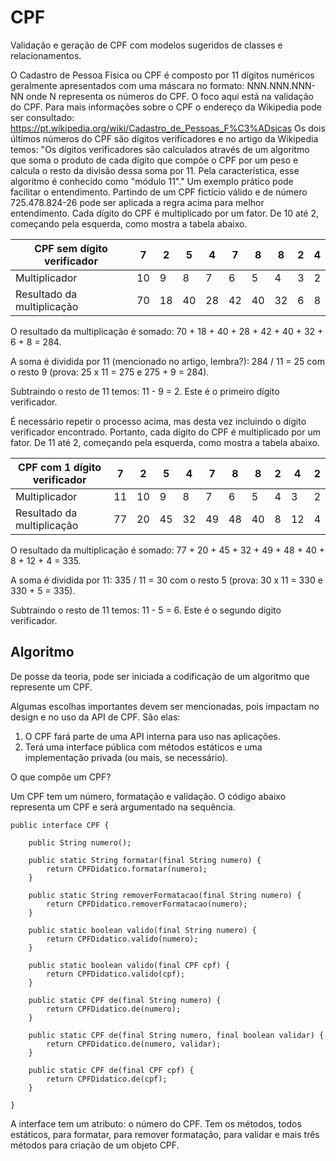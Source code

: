 # CPF
Validação e geração de CPF com modelos sugeridos de classes e relacionamentos.

O Cadastro de Pessoa Física ou CPF é composto por 11 dígitos numéricos geralmente apresentados com uma máscara no formato: NNN.NNN.NNN-NN onde N representa os números do CPF. O foco aqui está na validação do CPF. Para mais informações sobre o CPF o endereço da Wikipedia pode ser consultado: https://pt.wikipedia.org/wiki/Cadastro_de_Pessoas_F%C3%ADsicas
Os dois últimos números do CPF são dígitos verificadores e no artigo da Wikipedia temos: "Os dígitos verificadores são calculados através de um algoritmo que soma o produto de cada dígito que compõe o CPF por um peso e calcula o resto da divisão dessa soma por 11. Pela característica, esse algoritmo é conhecido como "módulo 11"."
Um exemplo prático pode facilitar o entendimento. Partindo de um CPF fictício válido e de número 725.478.824-26 pode ser aplicada a regra acima para melhor entendimento.
Cada dígito do CPF é multiplicado por um fator. De 10 até 2, começando pela esquerda, como mostra a tabela abaixo.

| CPF sem dígito verificador | 7 |  2 |  5 |  4 |  7 |  8 |  8 | 2 | 4 |
| -------------------------- | - |  - |  - |  - |  - |  - |  - | - | - |
| Multiplicador              |10 |  9 |  8 |  7 |  6 |  5 |  4 | 3 | 2 |
| Resultado da multiplicação |70 | 18 | 40 | 28 | 42 | 40 | 32 | 6 | 8 |

O resultado da multiplicação é somado: 70 + 18 + 40 + 28 + 42 + 40 + 32 + 6 + 8 = 284.

A soma é dividida por 11 (mencionado no artigo, lembra?): 284 / 11 = 25 com o resto 9 (prova: 25 x 11 = 275 e 275 + 9 = 284).

Subtraindo o resto de 11 temos: 11 - 9 = 2. Este é o primeiro dígito verificador.

É necessário repetir o processo acima, mas desta vez incluindo o dígito verificador encontrado. Portanto, cada dígito do CPF é multiplicado por um fator. De 11 até 2, começando pela esquerda, como mostra a tabela abaixo.

| CPF com 1 dígito verificador | 7 |  2 |  5 |  4 |  7 |  8 |  8 | 2 |  4 | 2 |
| ---------------------------- | - |  - |  - |  - |  - |  - |  - | - |  - | - |
| Multiplicador                |11 | 10 |  9 |  8 |  7 |  6 |  5 | 4 |  3 | 2 |
| Resultado da multiplicação   |77 | 20 | 45 | 32 | 49 | 48 | 40 | 8 | 12 | 4 |

O resultado da multiplicação é somado: 77 + 20 + 45 + 32 + 49 + 48 + 40 + 8 + 12 + 4 = 335.

A soma é dividida por 11: 335 / 11 = 30 com o resto 5 (prova: 30 x 11 = 330 e 330 + 5 = 335).

Subtraindo o resto de 11 temos: 11 - 5 = 6. Este é o segundo dígito verificador.


## Algoritmo

De posse da teoria, pode ser iniciada a codificação de um algoritmo que represente um CPF.

Algumas escolhas importantes devem ser mencionadas, pois impactam no design e no uso da API de CPF. São elas:

1. O CPF fará parte de uma API interna para uso nas aplicações.
2. Terá uma interface pública com métodos estáticos e uma implementação privada (ou mais, se necessário).

O que compõe um CPF?

Um CPF tem um número, formatação e validação. O código abaixo representa um CPF e será argumentado na sequência.

```
public interface CPF {

    public String numero();
    
    public static String formatar(final String numero) {
        return CPFDidatico.formatar(numero);
    }

    public static String removerFormatacao(final String numero) {
	    return CPFDidatico.removerFormatacao(numero);
	}

    public static boolean valido(final String numero) {
        return CPFDidatico.valido(numero);
    }

    public static boolean valido(final CPF cpf) {
        return CPFDidatico.valido(cpf);
    }

    public static CPF de(final String numero) {
        return CPFDidatico.de(numero);
    }

    public static CPF de(final String numero, final boolean validar) {
        return CPFDidatico.de(numero, validar);
    }

    public static CPF de(final CPF cpf) {
        return CPFDidatico.de(cpf);
    }
    
}
```

A interface tem um atributo: o número do CPF. Tem os métodos, todos estáticos, para formatar, para remover formatação, para validar e mais três métodos para criação de um objeto CPF.
